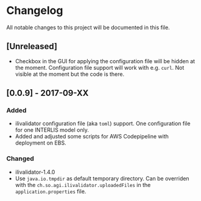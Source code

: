 # Changelog
All notable changes to this project will be documented in this file.

## [Unreleased]

- Checkbox in the GUI for applying the configuration file will be hidden at the moment. Configuration file support will work with e.g. `curl`. Not visible at the moment but the code is there.

## [0.0.9] - 2017-09-XX

### Added

- ilivalidator configuration file (aka `toml`) support. One configuration file for one INTERLIS model only.
- Added and adjusted some scripts for AWS Codepipeline with deployment on EBS.

### Changed

- ilivalidator-1.4.0
- Use `java.io.tmpdir` as default temporary directory. Can be overriden with the `ch.so.agi.ilivalidator.uploadedFiles` in the `application.properties` file.

